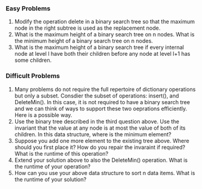### Easy Problems

1. Modify the operation delete in a binary search tree so that the maximum node in the right subtree is used as the replacement node.  
2. What is the maximum height of a binary search tree on n nodes. What is the minimum height of a binary search tree on n nodes.  
3. What is the maximum height of a binary search tree if every internal node at level l have both their children before any node at level l+1 has some children.  

### Difficult Problems  

1. Many problems do not require the full repertoire of dictionary operations but only a subset. Consdier the subset of operations: insert(), and DeleteMin(). In this case, it is not required to have a binary search tree and we can think of ways to support these two oeprations efficiently. Here is a possible way.  
2. Use the binary tree described in the third question above. Use the invariant that the value at any node is at most the value of both of its children. In this data structure, where is the minimum element?  
3. Suppose you add one more element to the existing tree above. Where should you first place it? How do you repair the invaraint if required? What is the runtime of this operation?  
4. Extend your solution above to also the DeleteMin() operation. What is the runtime of your operation?  
5. How can you use your above data structure to sort n data items. What is the runtime of your solution?  


